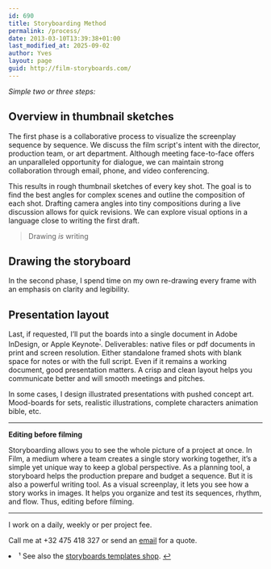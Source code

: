 ```yaml
---
id: 690
title: Storyboarding Method
permalink: /process/
date: 2013-03-10T13:39:38+01:00
last_modified_at: 2025-09-02
author: Yves
layout: page
guid: http://film-storyboards.com/
---
```

_Simple two or three steps:_

## Overview in thumbnail sketches

The first phase is a collaborative process to visualize the screenplay sequence by sequence. We discuss the film script's intent with the director, production team, or art department. Although meeting face-to-face offers an unparalleled opportunity for dialogue, we can maintain strong collaboration through email, phone, and video conferencing.

This results in rough thumbnail sketches of every key shot. The goal is to find the best angles for complex scenes and outline the composition of each shot. Drafting camera angles into tiny compositions during a live discussion allows for quick revisions. We can explore visual options in a language close to writing the first draft.

> Drawing _is_ writing

## Drawing the storyboard

In the second phase, I spend time on my own re-drawing every frame with an emphasis on clarity and legibility.

## Presentation layout

Last, if requested, I’ll put the boards into a single document in Adobe InDesign, or Apple Keynote<sup><a id="fnr1" class="footnote" title="see footnote" href="#fn1">¹</a></sup>. Deliverables: native files or pdf documents in print and screen resolution. Either standalone framed shots with blank space for notes or with the full script. Even if it remains a working document, good presentation matters. A crisp and clean layout helps you communicate better and will smooth meetings and pitches.

In some cases, I design illustrated presentations with pushed concept art. Mood-boards for sets, realistic illustrations, complete characters animation bible, etc.

* * *

**Editing before filming**

Storyboarding allows you to see the whole picture of a project at once. In Film, a medium where a team creates a single story working together, it’s a simple yet unique way to keep a global perspective. As a planning tool, a storyboard helps the production prepare and budget a sequence. But it is also a powerful writing tool. As a visual screenplay, it lets you see how a story works in images. It helps you organize and test its sequences, rhythm, and flow. Thus, editing before filming.

* * *

I work on a daily, weekly or per project fee.

Call me at +32 475 418 327 or send an [email](mailto:yves@film-storyboards.com?subject=Inquiry%20from%20film%20storyboards%20site) for a quote.

<li id="fn1">
  ¹ See also the <a href="https://gumroad.com/storyboards">storyboards templates shop</a>. <a class="reversefootnote" title="return to article" href="#fnr1">↩︎</a></fn></footnotes>